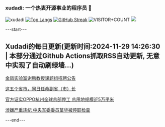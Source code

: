 ### xudadi: 一个热衷开源事业的程序员 👋

![xudadi](https://github-readme-stats-git-masterorgs-github-readme-stats-team.vercel.app/api?username=xudadi)
[![Top Langs](https://github-readme-stats.vercel.app/api/top-langs/?username=xudadi)](https://github.com/anuraghazra/github-readme-stats)
[![GitHub Streak](https://streak-stats.demolab.com?user=xudadi&locale=zh_Hans)](https://git.io/streak-stats)
![VISITOR+COUNT](https://komarev.com/ghpvc/?username=xudadi&label=VISITOR+COUNT)
![](https://raw.githubusercontent.com/xudadi/xudadi/main/assets/github-contribution-grid-snake.svg)


---start---

## Xudadi的每日更新(更新时间:2024-11-29 14:26:30 | 本部分通过Github Actions抓取RSS自动更新, 无意中实现了自动刷绿墙...)

[金凤实验室谢鹏教授课题组招聘公告](https://www.gongkaoleida.com/article/2211902)

[这五个省市，同日任命副省（市）长](https://m.163.com/news/article/JI41AOU4053469LG.html)

[官方证实OPPO杭州全球总部停工 总用地规模近5万平米](https://m.163.com/news/article/JI41VMTK0512B07B.html)

[涉嫌严重违纪 中央军委委员苗华被停职检查](https://m.163.com/news/article/JI3U0JHE000189PS.html)

---end---
